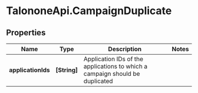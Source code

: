 # TalononeApi.CampaignDuplicate

## Properties
Name | Type | Description | Notes
------------ | ------------- | ------------- | -------------
**applicationIds** | **[String]** | Application IDs of the applications to which a campaign should be duplicated | 


